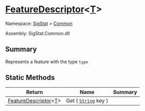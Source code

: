 # [FeatureDescriptor](./FeatureDescriptor-1.md)\<[T](./FeatureDescriptor-1.md)>

Namespace: [SigStat]() > [Common](./README.md)

Assembly: SigStat.Common.dll

## Summary
Represents a feature with the type `type`

## Static Methods

| Return | Name | Summary | 
| --- | --- | --- | 
| [FeatureDescriptor](./FeatureDescriptor-1.md)\<[T](./FeatureDescriptor-1.md)> | Get ( [`String`](https://docs.microsoft.com/en-us/dotnet/api/System.String) key ) |  | 


